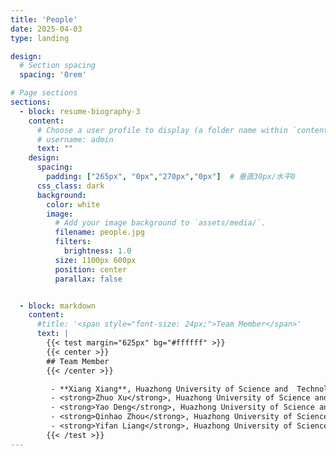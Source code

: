 ```yaml
---
title: 'People'
date: 2025-04-03
type: landing

design:
  # Section spacing
  spacing: '0rem'

# Page sections
sections:
  - block: resume-biography-3
    content:
      # Choose a user profile to display (a folder name within `content/authors/`)
      # username: admin
      text: ""
    design:
      spacing:
        padding: ["265px", "0px","270px","0px"]  # 垂直30px/水平0
      css_class: dark
      background:
        color: white
        image:
          # Add your image background to `assets/media/`.
          filename: people.jpg
          filters:
            brightness: 1.0
          size: 1100px 600px
          position: center
          parallax: false


  - block: markdown
    content:
      #title: '<span style="font-size: 24px;">Team Member</span>'
      text: |
        {{< test margin="625px" bg="#ffffff" >}}
        {{< center >}}
        ## Team Member
        {{< /center >}}

         - **Xiang Xiang**, Huazhong University of Science and  Technology, China
         - <strong>Zhuo Xu</strong>, Huazhong University of Science and   Technology, China
         - <strong>Yao Deng</strong>, Huazhong University of Science and Technology, China
         - <strong>Qinhao Zhou</strong>, Huazhong University of Science and Technology, China
         - <strong>Yifan Liang</strong>, Huazhong University of Science and Technology, China
        {{< /test >}}
---
```

